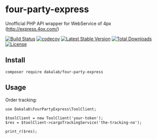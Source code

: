 # four-party-express

Unofficial PHP API wrapper for WebService of 4px (http://express.4px.com/)


[![Build Status](https://travis-ci.org/dakalab/four-party-express.svg?branch=master)](https://travis-ci.org/dakalab/four-party-express)
[![codecov](https://codecov.io/gh/dakalab/four-party-express/branch/master/graph/badge.svg)](https://codecov.io/gh/dakalab/four-party-express)
[![Latest Stable Version](https://poser.pugx.org/dakalab/four-party-express/v/stable)](https://packagist.org/packages/dakalab/four-party-express)
[![Total Downloads](https://poser.pugx.org/dakalab/four-party-express/downloads)](https://packagist.org/packages/dakalab/four-party-express)
[![License](https://poser.pugx.org/dakalab/four-party-express/license.svg)](https://packagist.org/packages/dakalab/four-party-express)

## Install

```
composer require dakalab/four-party-express
```

## Usage

Order tracking:

```
use Dakalab\FourPartyExpress\ToolClient;

$toolClient = new ToolClient('your-token');
$res = $toolClient->cargoTrackingService('the-tracking-no');

print_r($res);
```
